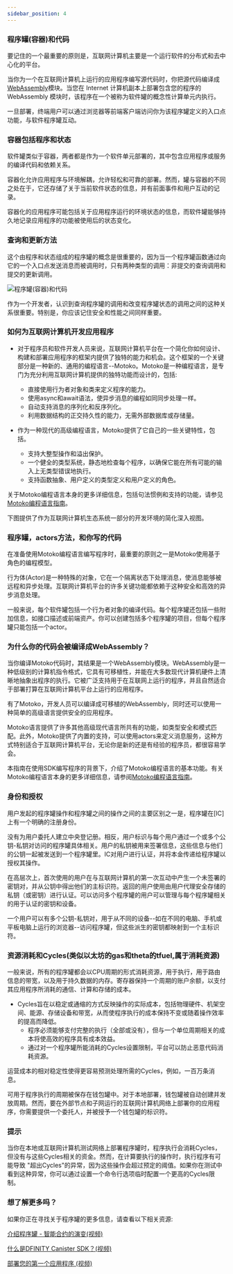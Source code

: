 ```yaml
---
sidebar_position: 4
---
```


### 程序罐(容器)和代码


要记住的一个最重要的原则是，互联网计算机主要是一个运行软件的分布式和去中心化的平台。

当你为一个在互联网计算机上运行的应用程序编写源代码时，你把源代码编译成[WebAssembly](https://sdk.nnsdao.com/docs/tutorial-wasms/wasm-intro)模块。当您在 Internet 计算机副本上部署包含您的程序的 WebAssembly 模块时，该程序在一个被称为软件罐的概念性计算单元内执行。



一旦部署，终端用户可以通过浏览器等前端客户端访问你为该程序罐定义的入口点功能，与软件程序罐互动。


### 容器包括程序和状态

软件罐类似于容器，两者都是作为一个软件单元部署的，其中包含应用程序或服务的编译代码和依赖关系。

容器化允许应用程序与环境解耦，允许轻松和可靠的部署。然而，罐与容器的不同之处在于，它还存储了关于当前软件状态的信息，并有前面事件和用户互动的记录。

容器化的应用程序可能包括关于应用程序运行的环境状态的信息，而软件罐能够持久地记录应用程序的功能被使用后的状态变化。

###  查询和更新方法

这个由程序和状态组成的程序罐的概念是很重要的，因为当一个程序罐函数通过向它的一个入口点发送消息而被调用时，只有两种类型的调用：非提交的查询调用和提交的更新调用。

![程序罐(容器)和代码](https://gateway.pinata.cloud/ipfs/QmQ4sDUAJCXyv4s3jwcuWcZ8QFuTwhCmaHXuELxqPncTY1)

作为一个开发者，认识到查询程序罐的调用和改变程序罐状态的调用之间的这种关系很重要。特别是，你应该记住安全和性能之间同样重要。


### 如何为互联网计算机开发应用程序

+ 对于程序员和软件开发人员来说，互联网计算机平台在一个简化你如何设计、构建和部署应用程序的框架内提供了独特的能力和机会。这个框架的一个关键部分是一种新的、通用的编程语言--Motoko。Motoko是一种编程语言，是专门为充分利用互联网计算机提供的独特功能而设计的，包括:
    + 直接使用行为者对象和类来定义程序的能力。
    + 使用async和await语法，使异步消息的编程如同同步处理一样。
    + 自动支持消息的序列化和反序列化。
    + 利用数据结构的正交持久性的能力，无需外部数据库或存储量。

+ 作为一种现代的高级编程语言，Motoko提供了它自己的一些关键特性，包括。
  + 支持大整型操作和溢出保护。
  + 一个健全的类型系统，静态地检查每个程序，以确保它能在所有可能的输入上无类型错误地执行。
  + 支持函数抽象、用户定义的类型定义和用户定义的角色。

关于Motoko编程语言本身的更多详细信息，包括句法惯例和支持的功能，请参见[Motoko编程语言指南](https://sdk.nnsdao.com/docs/language-guide/motoko.html)。

下图提供了作为互联网计算机生态系统一部分的开发环境的简化深入视图。



### 程序罐，actors方法，和你写的代码

在准备使用Motoko编程语言编写程序时，最重要的原则之一是Motoko使用基于角色的编程模型。

行为体(Actor)是一种特殊的对象，它在一个隔离状态下处理消息，使消息能够被远程和异步处理。互联网计算机平台的许多关键功能都依赖于这种安全和高效的异步消息处理。

一般来说，每个软件罐包括一个行为者对象的编译代码。每个程序罐还包括一些附加信息，如接口描述或前端资产。你可以创建包括多个程序罐的项目，但每个程序罐只能包括一个actor。

### 为什么你的代码会被编译成WebAssembly？

当你编译Motoko代码时，其结果是一个WebAssembly模块。WebAssembly是一种低级别的计算机指令格式，它具有可移植性，并能在大多数现代计算机硬件上清晰地抽象出程序的执行。它被广泛支持用于在互联网上运行的程序，并且自然适合于部署打算在互联网计算机平台上运行的应用程序。

有了Motoko，开发人员可以编译成可移植的WebAssembly，同时还可以使用一种简单的高级语言提供安全的应用程序。

Motoko语言提供了许多其他高级现代语言所共有的功能，如类型安全和模式匹配。此外，Motoko提供了内置的支持，可以使用actors来定义消息服务，这种方式特别适合于互联网计算机平台，无论你是新的还是有经验的程序员，都很容易学会。

本指南在使用SDK编写程序的背景下，介绍了Motoko编程语言的基本功能。有关Motoko编程语言本身的更多详细信息，请参阅[Motoko编程语言指南](https://sdk.nnsdao.com/docs/language-guide/motoko.html)。


### 身份和授权

用户发起的程序罐操作和程序罐之间的操作之间的主要区别之一是，程序罐在[IC]上有一个明确的注册身份。

没有为用户委托人建立中央登记册。相反，用户标识与每个用户通过一个或多个公钥-私钥对访问的程序罐具体相关。用户的私钥被用来签署信息，这些信息与他们的公钥一起被发送到一个程序罐里。IC对用户进行认证，并将本金传递给程序罐以授权其操作。

在高层次上，首次使用的用户在与互联网计算机的第一次互动中产生一个未签署的密钥对，并从公钥中得出他们的主标识符。返回的用户使用由用户代理安全存储的私钥（或密钥）进行认证。可以访问多个程序罐的用户可以管理与每个程序罐相关的用于认证的密钥和设备。

一个用户可以有多个公钥-私钥对，用于从不同的设备--如在不同的电脑、手机或平板电脑上运行的浏览器--访问程序罐，但这些派生的密钥都映射到一个主标识符。


### 资源消耗和Cycles(类似以太坊的gas和theta的tfuel,属于消耗资源)

一般来说，所有的程序罐都会以CPU周期的形式消耗资源，用于执行，用于路由信息的带宽，以及用于持久数据的内存。寄存器保持一个周期的账户余额，以支付其应用程序所消耗的通信、计算和存储的成本。

+ Cycles旨在以稳定或通缩的方式反映操作的实际成本，包括物理硬件、机架空间、能源、存储设备和带宽，从而使程序执行的成本保持不变或随着操作效率的提高而降低。
    + 程序必须能够支付完整的执行（全部或没有），但与一个单位周期相关的成本将使高效的程序具有成本效益。
    + 通过对一个程序罐所能消耗的Cycles设置限制，平台可以防止恶意代码消耗资源。


运营成本的相对稳定性使得更容易预测处理所需的Cycles，例如，一百万条消息。


可用于程序执行的周期被保存在钱包罐中。对于本地部署，钱包罐被自动创建并发放周期。然而，要在外部节点和子网运行的互联网计算机网络上部署你的应用程序，你需要提供一个委托人，并被授予一个钱包罐的标识符。


### 提示

当你在本地或互联网计算机测试网络上部署程序罐时，程序执行会消耗Cycles，但没有与这些Cycles相关的资金。然而，在计算要执行的操作时，执行程序有可能导致 "超出Cycles"的异常，因为这些操作会超过预定的阈值。如果你在测试中看到这种异常，你可以通过设置一个命令行选项临时配置一个更高的Cycles限制。

### 想了解更多吗？

如果你正在寻找关于程序罐的更多信息，请查看以下相关资源:

[介绍程序罐 - 智能合约的演变(视频)](https://www.youtube.com/watch?v=LKpGuBOXxtQ)

[什么是DFINITY Canister SDK？(视频)](https://www.youtube.com/watch?v=60uHQfoA8Dk)

[部署您的第一个应用程序 (视频)](https://www.youtube.com/watch?v=yqIoiyuGYNA)